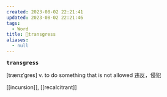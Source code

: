 ```yaml
---
created: 2023-08-02 22:21:41
updated: 2023-08-02 22:21:46
tags:
  - Word
title: 📖transgress
aliases:
  - null
---
```


<pre><strong>transgress</strong></pre>
[trænzˈgres]
v. to do something that is not allowed 违反，侵犯

[[incursion]], [[recalcitrant]]